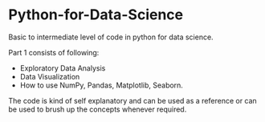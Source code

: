 # Python-for-Data-Science
Basic to intermediate level of code in python for data science.

Part 1 consists of following:
- Exploratory Data Analysis
- Data Visualization
- How to use NumPy, Pandas, Matplotlib, Seaborn.

The code is kind of self explanatory and can be used as a reference or can be used to brush up the concepts whenever required.
